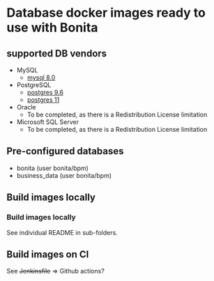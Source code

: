 # Database docker images ready to use with Bonita

## supported DB vendors

* MySQL
    * [mysql 8.0](mysql/8.0/README.md)
* PostgreSQL
    * [postgres 9.6](postgres/9.6/README.md)
    * [postgres 11](postgres/11/README.md)
* Oracle
    * To be completed, as there is a Redistribution License limitation
* Microsoft SQL Server
    * To be completed, as there is a Redistribution License limitation

## Pre-configured databases

* bonita (user bonita/bpm)
* business_data (user bonita/bpm)

## Build images locally

### Build images locally

See individual README in sub-folders.

## Build images on CI

See ~~Jenkinsfile~~ => Github actions?
